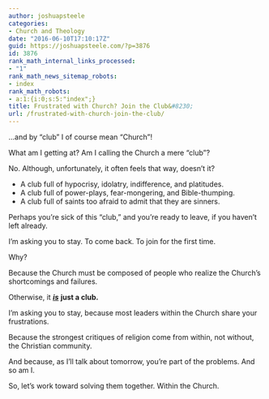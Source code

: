 ```yaml
---
author: joshuapsteele
categories:
- Church and Theology
date: "2016-06-10T17:10:17Z"
guid: https://joshuapsteele.com/?p=3876
id: 3876
rank_math_internal_links_processed:
- "1"
rank_math_news_sitemap_robots:
- index
rank_math_robots:
- a:1:{i:0;s:5:"index";}
title: Frustrated with Church? Join the Club&#8230;
url: /frustrated-with-church-join-the-club/
---
```


…and by “club” I of course mean “Church”!

What am I getting at? Am I calling the Church a mere “club”?

No. Although, unfortunately, it often feels that way, doesn’t it?

- A club full of hypocrisy, idolatry, indifference, and platitudes.
- A club full of power-plays, fear-mongering, and Bible-thumping.
- A club full of saints too afraid to admit that they are sinners.

Perhaps you’re sick of this “club,” and you’re ready to leave, if you haven’t left already.

I’m asking you to stay. To come back. To join for the first time.

Why?

Because the Church must be composed of people who realize the Church’s shortcomings and failures.

Otherwise, it <span style="text-decoration: underline;">***is***</span> **just a club.**

I’m asking you to stay, because most leaders within the Church share your frustrations.

Because the strongest critiques of religion come from within, not without, the Christian community.

And because, as I’ll talk about tomorrow, you’re part of the problems. And so am I.

So, let’s work toward solving them together. Within the Church.